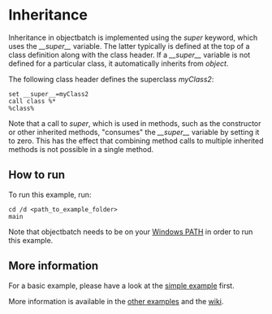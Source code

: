 # Inheritance

Inheritance in objectbatch is implemented using the *super* keyword, which uses the *\_\_super\_\_* variable. The latter typically is defined at the top of a class definition along with the class header. If a *\_\_super\_\_* variable is not defined for a particular class, it automatically inherits from *object*.

The following class header defines the superclass *myClass2*:

```batch
set __super__=myClass2
call class %*
%class%
```

Note that a call to *super*, which is used in methods, such as the constructor or other inherited methods, "consumes" the *\_\_super\_\_* variable by setting it to zero. This has the effect that combining method calls to multiple inherited methods is not possible in a single method.

## How to run

To run this example, run:

	cd /d <path_to_example_folder>
	main

Note that objectbatch needs to be on your [Windows PATH](https://stackoverflow.com/questions/9546324/adding-a-directory-to-the-path-environment-variable-in-windows) in order to run this example.

## More information

For a basic example, please have a look at the [simple example](https://github.com/rbaltrusch/objectbatch/tree/master/examples/simple_class) first.

More information is available in the [other examples](https://github.com/rbaltrusch/objectbatch/tree/master/examples) and the [wiki](https://github.com/rbaltrusch/objectbatch/wiki).
